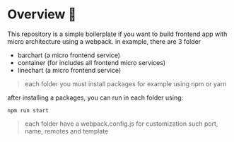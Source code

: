 # Overview 👀
This repository is a simple boilerplate if you want to build frontend app with micro architecture using a webpack. in example, there are 3 folder

- barchart (a micro frontend service)
- container (for includes all frontend micro services)
- linechart (a micro frontend service)

> each folder you must install packages for example using npm or yarn

after installing a packages, you can run in each folder using:
```
npm run start
```

> each folder have a webpack.config.js for customization such port, name, remotes and template
